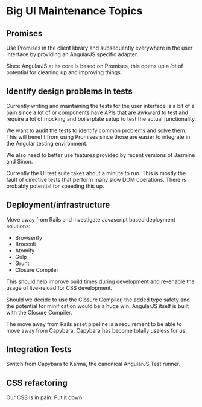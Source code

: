 # Big UI Maintenance Topics

## Promises  
Use Promises in the client library and subsequently everywhere in the user interface by providing an AngularJS specific adapter.

Since AngularJS at its core is based on Promises, this opens up a _lot_ of potential for cleaning up and improving things.

## Identify design problems in tests
Currently writing and maintaining the tests for the user interface is a bit of a pain since a lot of or components have APIs that are awkward to test and require a lot of mocking and boilerplate setup to test the actual functionality.

We want to audit the tests to identify common problems and solve them. This will benefit from using Promises since those are easier to integrate in the Angular testing environment.

We also need to better use features provided by recent versions of Jasmine and Sinon.

Currently the UI test suite takes about a minute to run. This is mostly the fault of directive tests that perform many slow DOM operations. There is probably potential for speeding this up.

## Deployment/infrastructure
Move away from Rails and investigate Javascript based deployment solutions:
- Browserify
- Broccoli
- Atomify
- Gulp
- Grunt
- Closure Compiler

This should help improve build times during development and re-enable the usage of live-reload for CSS development.

Should we decide to use the Closure Compiler, the added type safety and the potential for minification would be a huge win. AngularJS itself is built with the Closure Compiler.

The move away from Rails asset pipeline is a requirement to be able to move away from Capybara. Capybara has become totally useless for us.

## Integration Tests
Switch from Capybara to Karma, the canonical AngularJS Test runner.

## CSS refactoring
Our CSS is in pain. Put it down.